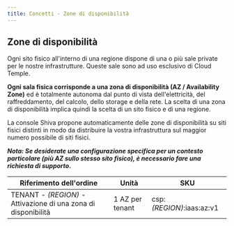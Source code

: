 ```yaml
---
title: Concetti - Zone di disponibilità
---
```


## Zone di disponibilità

Ogni sito fisico all'interno di una regione dispone di una o più sale private per le nostre infrastrutture. Queste sale sono ad uso esclusivo di Cloud Temple.

__Ogni sala fisica corrisponde a una zona di disponibilità (AZ / Availability Zone)__ ed è totalmente autonoma dal punto di vista dell'elettricità, del raffreddamento, del calcolo, dello storage e della rete.
La scelta di una zona di disponibilità implica quindi la scelta di un sito fisico e di una regione.

La console Shiva propone automaticamente delle zone di disponibilità su siti fisici distinti in modo da distribuire la vostra infrastruttura sul maggior numero possibile di siti fisici.

*__Nota: Se desiderate una configurazione specifica per un contesto particolare (più AZ sullo stesso sito fisico), è necessario fare una richiesta di supporto.__*


| Riferimento dell'ordine                                                  | Unità                  | SKU                       |
|-------------------------------------------------------------------------|------------------------|---------------------------|
| TENANT - *(REGION)* - Attivazione di una zona di disponibilità | 1 AZ per tenant | csp:*(REGION)*:iaas:az:v1 |
